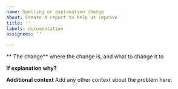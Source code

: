 ```yaml
---
name: Spelling or explanation change
about: Create a report to help us improve
title: ''
labels: documentation
assignees: ''

---
```


** The change**
where the change is, and what to change it to

**If explanation why?**

**Additional context**
Add any other context about the problem here.

